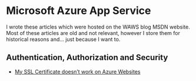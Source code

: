 # Microsoft Azure App Service 

I wrote these articles which were hosted on the WAWS blog MSDN website.  Most of these articles are old and not relevant, however I store them for historical reasons and... just because I want to.

## Authentication, Authorization and Security
+ [My SSL Certificate doesn’t work on Azure Websites][AAS1]



[AAS1]: 2014/2014-12-my-ssl-certificate-doesnt-work-on-azure-websites.md
